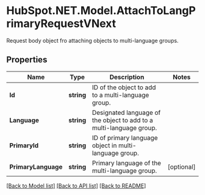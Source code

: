 # HubSpot.NET.Model.AttachToLangPrimaryRequestVNext
Request body object fro attaching objects to multi-language groups.

## Properties

Name | Type | Description | Notes
------------ | ------------- | ------------- | -------------
**Id** | **string** | ID of the object to add to a multi-language group. | 
**Language** | **string** | Designated language of the object to add to a multi-language group. | 
**PrimaryId** | **string** | ID of primary language object in multi-language group. | 
**PrimaryLanguage** | **string** | Primary language of the multi-language group. | [optional] 

[[Back to Model list]](../README.md#documentation-for-models) [[Back to API list]](../README.md#documentation-for-api-endpoints) [[Back to README]](../README.md)

